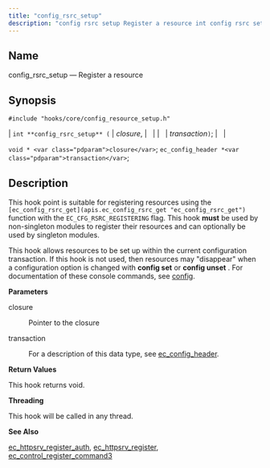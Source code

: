 ```yaml
---
title: "config_rsrc_setup"
description: "config rsrc setup Register a resource int config rsrc setup closure transaction void closure ec config header transaction This hook point is suitable for registering resources using the ec config rsrc get function with the EC CFG RSRC REGISTERING flag This hook must be used by non singleton modules to..."
---
```


<a name="hooks.config_rsrc_setup"></a> 
## Name

config_rsrc_setup — Register a resource

## Synopsis

`#include "hooks/core/config_resource_setup.h"`

| `int **config_rsrc_setup** (` | <var class="pdparam">closure</var>, |   |
|   | <var class="pdparam">transaction</var>`)`; |   |

`void * <var class="pdparam">closure</var>`;
`ec_config_header *<var class="pdparam">transaction</var>`;<a name="idp6944368"></a> 
## Description

This hook point is suitable for registering resources using the `[ec_config_rsrc_get](apis.ec_config_rsrc_get "ec_config_rsrc_get")` function with the `EC_CFG_RSRC_REGISTERING` flag. This hook **must** be used by non-singleton modules to register their resources and can optionally be used by singleton modules.

This hook allows resources to be set up within the current configuration transaction. If this hook is not used, then resources may "disappear" when a configuration option is changed with **config set**     or **config unset** . For documentation of these console commands, see [config](console_commands.config "config").

**<a name="idp8573520"></a> Parameters**

<dl class="variablelist">

<dt>closure</dt>

<dd>

Pointer to the closure

</dd>

<dt>transaction</dt>

<dd>

For a description of this data type, see [ec_config_header](/3/3-api/structs.ec_config_header/structs-ec-config-header).

</dd>

</dl>

**<a name="idp8578560"></a> Return Values**

This hook returns void.

**<a name="idp8579472"></a> Threading**

This hook will be called in any thread.

**<a name="idp8580848"></a> See Also**

[ec_httpsrv_register_auth](apis.ec_httpsrv_register_auth "ec_httpsrv_register_auth"), [ec_httpsrv_register](/3/3-api/apis.ec_httpsrv_register/apis-ec-httpsrv-register), [ec_control_register_command3](/3/3-api/apis.ec_control_register_command3/apis-ec-control-register-command-3)